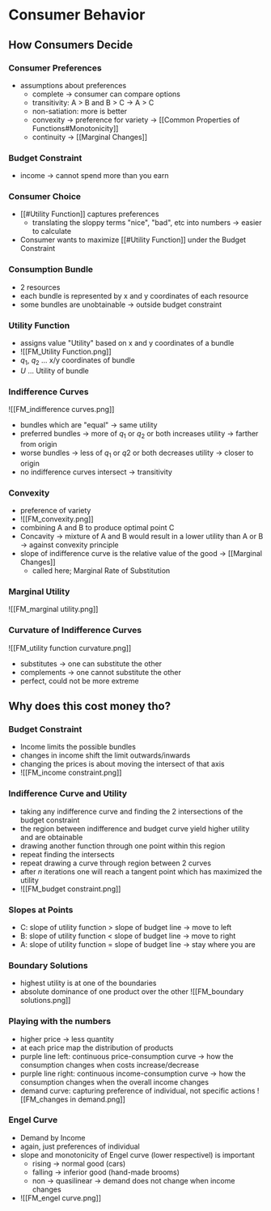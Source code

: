 # Consumer Behavior
## How Consumers Decide
### Consumer Preferences
- assumptions about preferences
	- complete -> consumer can compare options
	- transitivity: A > B and B > C -> A > C
	- non-satiation: more is better
	- convexity -> preference for variety -> [[Common Properties of Functions#Monotonicity]]
	- continuity -> [[Marginal Changes]]

### Budget Constraint
- income -> cannot spend more than you earn

### Consumer Choice
- [[#Utility Function]] captures preferences 
	- translating the sloppy terms "nice", "bad", etc into numbers -> easier to calculate
- Consumer wants to maximize [[#Utility Function]] under the Budget Constraint

### Consumption Bundle
- 2 resources
- each bundle is represented by x and y coordinates of each resource
- some bundles are unobtainable -> outside budget constraint

### Utility Function
- assigns value "Utility" based on x and y coordinates of a bundle
- ![[FM_Utility Function.png]]
- $q_1$, $q_2$ ... x/y coordinates of bundle
- $U$ ... Utility of bundle

### Indifference Curves
![[FM_indifference curves.png]]
- bundles which are "equal" -> same utility
- preferred bundles -> more of $q_1$ or $q_2$ or both increases utility -> farther from origin
- worse bundles -> less of $q_1$ or $q2$ or both decreases utility -> closer to origin
- no indifference curves intersect -> transitivity

### Convexity
- preference of variety
- ![[FM_convexity.png]]
- combining A and B to produce optimal point C
- Concavity -> mixture of A and B would result in a lower utility than A or B -> against convexity principle
- slope of indifference curve is the relative value of the good -> [[Marginal Changes]]
	- called here; Marginal Rate of Substitution

### Marginal Utility
![[FM_marginal utility.png]]
### Curvature of Indifference Curves
![[FM_utility function curvature.png]]
- substitutes -> one can substitute the other
- complements -> one cannot substitute the other
- perfect, could not be more extreme

## Why does this cost money tho?
### Budget Constraint
- Income limits the possible bundles
- changes in income shift the limit outwards/inwards
- changing the prices is about moving the intersect of that axis
- ![[FM_income constraint.png]]

### Indifference Curve and Utility
- taking any indifference curve and finding the 2 intersections of the budget constraint
- the region between indifference and budget curve yield higher utility and are obtainable
- drawing another function through one point within this region
- repeat finding the intersects
- repeat drawing a curve through region between 2 curves
- after $n$ iterations one will reach a tangent point which has maximized the utility
- ![[FM_budget constraint.png]]

### Slopes at Points
- C: slope of utility function > slope of budget line -> move to left
- B: slope of utility function < slope of budget line -> move to right
- A: slope of utility function = slope of budget line -> stay where you are

### Boundary Solutions
- highest utility is at one of the boundaries
- absolute dominance of one product over the other
![[FM_boundary solutions.png]]

### Playing with the numbers
- higher price -> less quantity
- at each price map the distribution of products
- purple line left: continuous price-consumption curve -> how the consumption changes when costs increase/decrease
- purple line right: continuous income-consumption curve -> how the consumption changes when the overall income changes
- demand curve: capturing preference of individual, not specific actions
![[FM_changes in demand.png]]

### Engel Curve
- Demand by Income
- again, just preferences of individual
- slope and monotonicity of Engel curve (lower respectivel) is important
	- rising -> normal good (cars)
	- falling -> inferior good (hand-made brooms)
	- non -> quasilinear -> demand does not change when income changes
- ![[FM_engel curve.png]]






